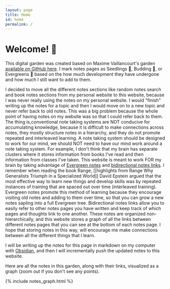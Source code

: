 ```yaml
---
layout: page
title: Home
id: home
permalink: /
---
```


# Welcome! 🌿

This digital garden was created based on Maxime Vaillancourt's garden [available on GitHub here](https://github.com/maximevaillancourt/digital-garden-jekyll-template). I mark notes pages as Seedlings 🌱, Budding 🌿, or Evergreens 🌳 based on the how much development they have undergone and how much I still want to add to them.

I decided to move all the different notes sections like random notes search and book notes sections from my personal website to this website, because I was never really using the notes on my personal website. I would "finish" writing up the notes for a topic and then I would move on to a new topic and never refer back to old notes. This was a big problem because the whole point of having notes on my website was so that I could refer back to them. The thing is,conventional note taking systems are NOT conducive for accumulating knowledge, because it is difficult to make connections across notes, they mostly structure notes in a hierarchy, and they do not promote repeated and interleaved learning. A note taking system should be designed to work for our mind, we should NOT need to have our mind work around a note taking system. For example, I don't think that my brain has separate clusters where it stores information from books I've read and then information from classes I've taken. This website is meant to work FOR my brain by taking advantage of [Evergreen notes](https://notes.andymatuschak.org/About_these_notes?stackedNotes=z3SjnvsB5aR2ddsycyXofbYR7fCxo7RmKW2be) and [bidirectional notes links](https://maggieappleton.com/bidirectionals). I remember when reading the book Range, [[highlights from Range Why Generalists Triumph in a Specialized World]] David Epstein argued that the most effective way to learn new things and develop skills was by repeated instances of training that are spaced out over time (interleaved training). Evergreen notes promote this method of learning because they encourage visiting old notes and adding to them over time, so that you can grow a new notes sapling into a full Evergreen tree. Bidirectional notes links allow you to easily refer to other notes pages you have written and keep track of which pages and thoughts link to one another. These notes are organized non-hierarchically, and this website stores a graph of all the links between different notes pages that you can see at the bottom of each notes page. I hope that storing notes in this way, will encourage me make connections between all the different things that I learn.

I will be writing up the notes for this page in markdown on my computer with [Obsidian](https://obsidian.md), and then I will incrementally push the updated notes to this website.

<style>
  .wrapper {
    max-width: 46em;
  }
</style>


<p>Here are all the notes in this garden, along with their links, visualized as a graph (zoom out if you don't see any points).</p>

{% include notes_graph.html %}